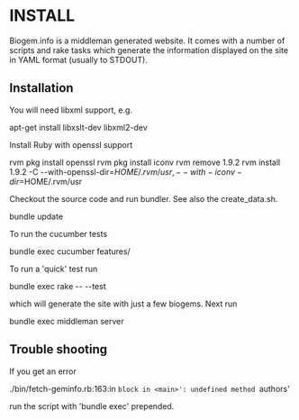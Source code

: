 # INSTALL

Biogem.info is a middleman generated website.
It comes with a number of scripts and rake tasks which generate
the information displayed on the site in YAML format (usually to STDOUT).

## Installation

You will need libxml support, e.g.

  apt-get install libxslt-dev libxml2-dev

Install Ruby with openssl support

  rvm pkg install openssl
  rvm pkg install iconv
  rvm remove 1.9.2
  rvm install 1.9.2 -C --with-openssl-dir=$HOME/.rvm/usr,--with-iconv-dir=$HOME/.rvm/usr

Checkout the source code and run bundler. See also the create_data.sh.

  bundle update

To run the cucumber tests

  bundle exec cucumber features/

To run a 'quick' test run

  bundle exec rake -- --test

which will generate the site with just a few biogems. Next run 

  bundle exec middleman server

## Trouble shooting

If you get an error

  ./bin/fetch-geminfo.rb:163:in `block in <main>': undefined method `authors'

run the script with 'bundle exec' prepended.
